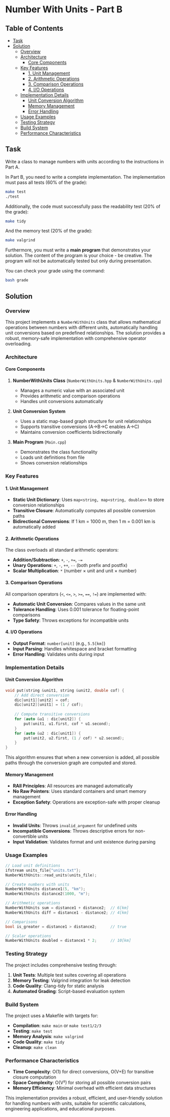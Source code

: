 # Number With Units - Part B

## Table of Contents
- [Task](#task)
- [Solution](#solution)
  - [Overview](#overview)
  - [Architecture](#architecture)
    - [Core Components](#core-components)
  - [Key Features](#key-features)
    - [1. Unit Management](#1-unit-management)
    - [2. Arithmetic Operations](#2-arithmetic-operations)
    - [3. Comparison Operations](#3-comparison-operations)
    - [4. I/O Operations](#4-io-operations)
  - [Implementation Details](#implementation-details)
    - [Unit Conversion Algorithm](#unit-conversion-algorithm)
    - [Memory Management](#memory-management)
    - [Error Handling](#error-handling)
  - [Usage Examples](#usage-examples)
  - [Testing Strategy](#testing-strategy)
  - [Build System](#build-system)
  - [Performance Characteristics](#performance-characteristics)
  
## Task

Write a class to manage numbers with units according to the instructions in Part A.

In Part B, you need to write a complete implementation. The implementation must pass all tests (60% of the grade):

```bash
make test
./test
```

Additionally, the code must successfully pass the readability test (20% of the grade):

```bash
make tidy
```

And the memory test (20% of the grade):

```bash
make valgrind
```

Furthermore, you must write a **main program** that demonstrates your solution.
The content of the program is your choice - be creative. The program will not be automatically tested but only during presentation.

You can check your grade using the command:

```bash
bash grade
```

## Solution

### Overview

This project implements a `NumberWithUnits` class that allows mathematical operations between numbers with different units, automatically handling unit conversions based on predefined relationships. The solution provides a robust, memory-safe implementation with comprehensive operator overloading.

### Architecture

#### Core Components

1. **NumberWithUnits Class** (`NumberWithUnits.hpp` & `NumberWithUnits.cpp`)
   - Manages a numeric value with an associated unit
   - Provides arithmetic and comparison operations
   - Handles unit conversions automatically

2. **Unit Conversion System**
   - Uses a static map-based graph structure for unit relationships
   - Supports transitive conversions (A→B→C enables A→C)
   - Maintains conversion coefficients bidirectionally

3. **Main Program** (`Main.cpp`)
   - Demonstrates the class functionality
   - Loads unit definitions from file
   - Shows conversion relationships

### Key Features

#### 1. Unit Management
- **Static Unit Dictionary**: Uses `map<string, map<string, double>>` to store conversion relationships
- **Transitive Closure**: Automatically computes all possible conversion paths
- **Bidirectional Conversions**: If 1 km = 1000 m, then 1 m = 0.001 km is automatically added

#### 2. Arithmetic Operations
The class overloads all standard arithmetic operators:
- **Addition/Subtraction**: `+`, `-`, `+=`, `-=`
- **Unary Operations**: `+`, `-`, `++`, `--` (both prefix and postfix)
- **Scalar Multiplication**: `*` (number × unit and unit × number)

#### 3. Comparison Operations
All comparison operators (`<`, `<=`, `>`, `>=`, `==`, `!=`) are implemented with:
- **Automatic Unit Conversion**: Compares values in the same unit
- **Tolerance Handling**: Uses 0.001 tolerance for floating-point comparisons
- **Type Safety**: Throws exceptions for incompatible units

#### 4. I/O Operations
- **Output Format**: `number[unit]` (e.g., `5.5[km]`)
- **Input Parsing**: Handles whitespace and bracket formatting
- **Error Handling**: Validates units during input

### Implementation Details

#### Unit Conversion Algorithm

```cpp
void put(string &unit1, string &unit2, double cof) {
    // Add direct conversion
    dic[unit1][unit2] = cof;
    dic[unit2][unit1] = (1 / cof);
    
    // Compute transitive conversions
    for (auto &u1 : dic[unit2]) {
        put(unit1, u1.first, cof * u1.second);
    }
    for (auto &u2 : dic[unit1]) {
        put(unit2, u2.first, (1 / cof) * u2.second);
    }
}
```

This algorithm ensures that when a new conversion is added, all possible paths through the conversion graph are computed and stored.

#### Memory Management

- **RAII Principles**: All resources are managed automatically
- **No Raw Pointers**: Uses standard containers and smart memory management
- **Exception Safety**: Operations are exception-safe with proper cleanup

#### Error Handling

- **Invalid Units**: Throws `invalid_argument` for undefined units
- **Incompatible Conversions**: Throws descriptive errors for non-convertible units
- **Input Validation**: Validates format and unit existence during parsing

### Usage Examples

```cpp
// Load unit definitions
ifstream units_file{"units.txt"};
NumberWithUnits::read_units(units_file);

// Create numbers with units
NumberWithUnits distance1(5, "km");
NumberWithUnits distance2(1000, "m");

// Arithmetic operations
NumberWithUnits sum = distance1 + distance2;  // 6[km]
NumberWithUnits diff = distance1 - distance2; // 4[km]

// Comparisons
bool is_greater = distance1 > distance2;      // true

// Scalar operations
NumberWithUnits doubled = distance1 * 2;      // 10[km]
```

### Testing Strategy

The project includes comprehensive testing through:
1. **Unit Tests**: Multiple test suites covering all operations
2. **Memory Testing**: Valgrind integration for leak detection
3. **Code Quality**: Clang-tidy for static analysis
4. **Automated Grading**: Script-based evaluation system

### Build System

The project uses a Makefile with targets for:
- **Compilation**: `make main` or `make test1/2/3`
- **Testing**: `make test`
- **Memory Analysis**: `make valgrind`
- **Code Quality**: `make tidy`
- **Cleanup**: `make clean`

### Performance Characteristics

- **Time Complexity**: O(1) for direct conversions, O(V+E) for transitive closure computation
- **Space Complexity**: O(V²) for storing all possible conversion pairs
- **Memory Efficiency**: Minimal overhead with efficient data structures

This implementation provides a robust, efficient, and user-friendly solution for handling numbers with units, suitable for scientific calculations, engineering applications, and educational purposes.

